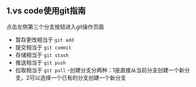 ## 1.vs code使用git指南
点击左侧第三个分支按钮进入git操作页面
- 暂存更改相当于 `git add`
- 提交相当于 `git commit`
- 存储相当于 `git stash`
- 推送相当于 `git push`
- 拉取相当于 `git pull`
-创建分支分两种：1是直接从当前分支创建一个新分支，2可以选择一个已有的分支创建一个新分支